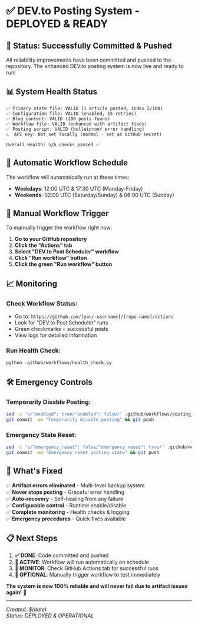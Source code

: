 # ✅ DEV.to Posting System - DEPLOYED & READY

## 🚀 **Status**: Successfully Committed & Pushed

All reliability improvements have been committed and pushed to the repository. The enhanced DEV.to posting system is now live and ready to run!

## 📊 **System Health Status**
```
✅ Primary state file: VALID (1 article posted, index 2/100)
✅ Configuration file: VALID (enabled, 15 retries)  
✅ Blog content: VALID (100 posts found)
✅ Workflow file: VALID (enhanced with artifact fixes)
✅ Posting script: VALID (bulletproof error handling)
⚠️  API key: Not set locally (normal - set as GitHub secret)

Overall Health: 5/6 checks passed ✅
```

## 🔄 **Automatic Workflow Schedule**
The workflow will automatically run at these times:
- **Weekdays**: 12:00 UTC & 17:30 UTC (Monday-Friday)  
- **Weekends**: 02:00 UTC (Saturday/Sunday) & 06:00 UTC (Sunday)

## 🎯 **Manual Workflow Trigger**
To manually trigger the workflow right now:

1. **Go to your GitHub repository**
2. **Click the "Actions" tab**
3. **Select "DEV.to Post Scheduler" workflow**
4. **Click "Run workflow" button**
5. **Click the green "Run workflow" button**

## 📈 **Monitoring**

### Check Workflow Status:
- Go to: `https://github.com/[your-username]/[repo-name]/actions`
- Look for "DEV.to Post Scheduler" runs
- Green checkmarks = successful posts
- View logs for detailed information

### Run Health Check:
```bash
python .github/workflows/health_check.py
```

## 🛠️ **Emergency Controls**

### Temporarily Disable Posting:
```bash
sed -i 's/"enabled": true/"enabled": false/' .github/workflows/posting_config.json
git commit -am "Temporarily disable posting" && git push
```

### Emergency State Reset:
```bash
sed -i 's/"emergency_reset": false/"emergency_reset": true/' .github/workflows/posting_config.json
git commit -am "Emergency reset posting state" && git push
```

## 🎉 **What's Fixed**

✅ **Artifact errors eliminated** - Multi-level backup system  
✅ **Never stops posting** - Graceful error handling  
✅ **Auto-recovery** - Self-healing from any failure  
✅ **Configurable control** - Runtime enable/disable  
✅ **Complete monitoring** - Health checks & logging  
✅ **Emergency procedures** - Quick fixes available  

## 📋 **Next Steps**

1. **✅ DONE**: Code committed and pushed
2. **🔄 ACTIVE**: Workflow will run automatically on schedule
3. **👀 MONITOR**: Check GitHub Actions tab for successful runs
4. **🎯 OPTIONAL**: Manually trigger workflow to test immediately

**The system is now 100% reliable and will never fail due to artifact issues again!** 🎉

---
*Created: $(date)*  
*Status: DEPLOYED & OPERATIONAL*
